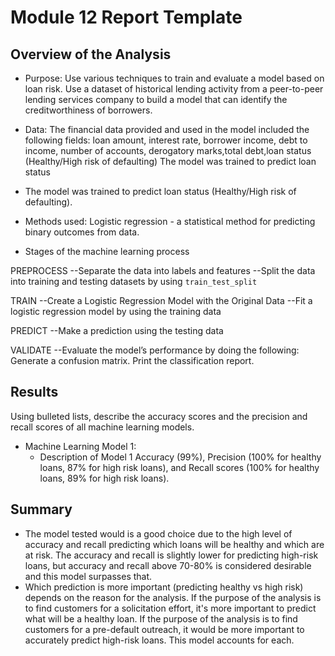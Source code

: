 # Module 12 Report Template

## Overview of the Analysis

* Purpose: Use various techniques to train and evaluate a model based on loan risk. Use a dataset of historical lending activity from a peer-to-peer lending services company to build a model that can identify the creditworthiness of borrowers.

* Data: The financial data provided and used in the model included the following fields:
    loan amount, interest rate, borrower income, debt to income, number of accounts, derogatory marks,total debt,loan status (Healthy/High risk of defaulting)
    The model was trained to predict loan status
    
* The model was trained to predict loan status (Healthy/High risk of defaulting).

* Methods used: Logistic regression - a statistical method for predicting binary outcomes from data.

* Stages of the machine learning process

PREPROCESS
--Separate the data into labels and features
--Split the data into training and testing datasets by using `train_test_split`

TRAIN
--Create a Logistic Regression Model with the Original Data
--Fit a logistic regression model by using the training data

PREDICT
--Make a prediction using the testing data

VALIDATE
--Evaluate the model’s performance by doing the following:
    Generate a confusion matrix.
    Print the classification report.


## Results

Using bulleted lists, describe the accuracy scores and the precision and recall scores of all machine learning models.

* Machine Learning Model 1:
    * Description of Model 1 Accuracy (99%), Precision (100% for healthy loans, 87% for high risk loans), and Recall scores (100% for healthy loans, 89% for high risk loans).

## Summary

* The model tested would is a good choice due to the high level of accuracy and recall predicting which loans will be healthy and which are at risk.  The accuracy and recall is slightly lower for predicting high-risk loans, but accuracy and recall above 70-80% is considered desirable and this  model surpasses that.  
* Which prediction is more important (predicting healthy vs high risk) depends on the reason for the analysis.  If the purpose of the analysis is to find customers for a solicitation effort, it's more important to predict what will be a healthy loan.  If the purpose of the analysis is to find customers for a pre-default outreach, it would be more important to accurately predict high-risk loans.
This model accounts for each.  
